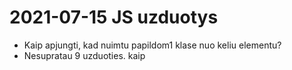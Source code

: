 # 2021-07-15 JS uzduotys 
- Kaip apjungti, kad nuimtu papildom1 klase nuo keliu elementu?
- Nesupratau 9 uzduoties. kaip 